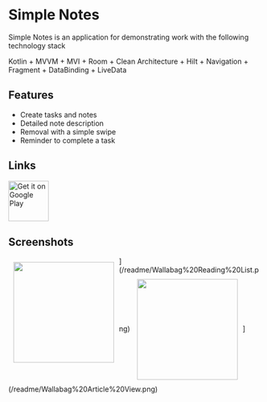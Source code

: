 
# Simple Notes

Simple Notes is an application for demonstrating work with the following technology stack

Kotlin + MVVM + MVI + Room + Clean Architecture + Hilt + Navigation + Fragment + DataBinding + LiveData

## Features

- Create tasks and notes
- Detailed note description
- Removal with a simple swipe
- Reminder to complete a task

## Links

<p align="left">
<a href="https://play.google.com/store/apps/details?id=akhtemov.vladlen.simplenotes">
    <img alt="Get it on Google Play"
        height="80"
        src="https://play.google.com/intl/en_us/badges/images/generic/en_badge_web_generic.png" />
</a> 

## Screenshots

<img src="/readme/Wallabag%20Reading%20List.png" align="left"
width="200"
    hspace="10" vspace="10">](/readme/Wallabag%20Reading%20List.png)
<img src="/readme/Wallabag%20Article%20View.png" align="center"
width="200"
    hspace="10" vspace="10">](/readme/Wallabag%20Article%20View.png)
